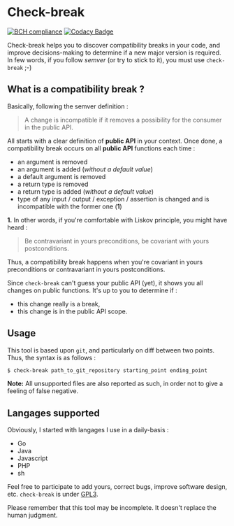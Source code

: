 # Check-break
[![BCH compliance](https://bettercodehub.com/edge/badge/Prytoegrian/check-break?branch=master)](https://bettercodehub.com/)
[![Codacy Badge](https://api.codacy.com/project/badge/Grade/6f9a3e0c93ce4fb28c778019ad083179)](https://www.codacy.com/app/prytoegrian/check-break?utm_source=github.com&amp;utm_medium=referral&amp;utm_content=Prytoegrian/check-break&amp;utm_campaign=Badge_Grade)

Check-break helps you to discover compatibility breaks in your code, and improve decisions-making to determine if a new major version is required. In few words, if you follow *semver* (or try to stick to it), you must use `check-break` ;-)

## What is a compatibility break ?
Basically, following the semver definition :  
> A change is incompatible if it removes a possibility for the consumer in the public API.

All starts with a clear definition of **public API** in your context. Once done, a compatibility break occurs on all **public API** functions each time :
- an argument is removed
- an argument is added (*without a default value*)
- a default argument is removed
- a return type is removed
- a return type is added (*without a default value*)
- type of any input / output / exception / assertion is changed and is incompatible with the former one (**1**)

**1.** In other words, if you're comfortable with Liskov principle, you might have heard :
> Be contravariant in yours preconditions, be covariant with yours postconditions.

Thus, a compatibility break happens when you're covariant in yours preconditions or contravariant in yours postconditions.

Since `check-break` can't guess your public API (yet), it shows you all changes on public functions. It's up to you to determine if :
- this change really is a break,
- this change is in the public API scope.

## Usage
This tool is based upon `git`, and particularly on diff between two points. Thus, the syntax is as follows :
```sh
$ check-break path_to_git_repository starting_point ending_point
```

**Note:** All unsupported files are also reported as such, in order not to give a feeling of false negative.

## Langages supported

Obviously, I started with langages I use in a daily-basis :
- Go
- Java
- Javascript
- PHP
- sh

Feel free to participate to add yours, correct bugs, improve software design, etc. `check-break` is under [GPL3](LICENCE).

Please remember that this tool may be incomplete. It doesn't replace the human judgment.

